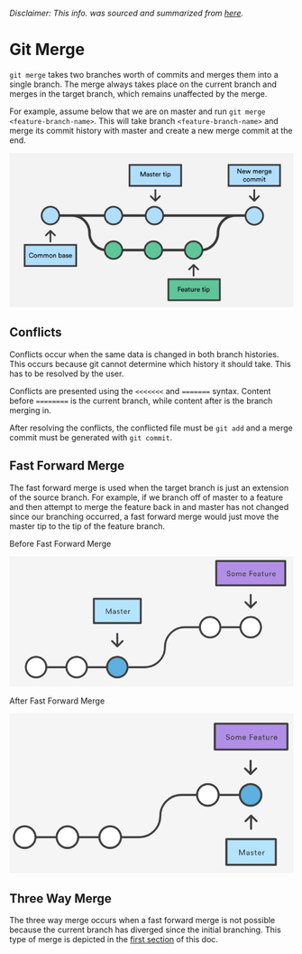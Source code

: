 *Disclaimer: This info. was sourced and summarized from [here](https://www.atlassian.com/git/tutorials/using-branches/git-merge).*

# Git Merge

`git merge` takes two branches worth of commits and merges them into a single branch. The merge always takes place on the current branch and merges in the target branch, which remains unaffected by the merge.

For example, assume below that we are on master and run `git merge <feature-branch-name>`. This will take branch `<feature-branch-name>` and merge its commit history with master and create a new merge commit at the end.

![merge](images/merge.jpg)

## Conflicts

Conflicts occur when the same data is changed in both branch histories. This occurs because git cannot determine which history it should take. This has to be resolved by the user.

Conflicts are presented using the `<<<<<<<` and `=======` syntax. Content before `========` is the current branch, while content after is the branch merging in.

After resolving the conflicts, the conflicted file must be `git add` and a merge commit must be generated with `git commit`.

## Fast Forward Merge

The fast forward merge is used when the target branch is just an extension of the source branch. For example, if we branch off of master to a feature and then attempt to merge the feature back in and master has not changed since our branching occurred, a fast forward merge would just move the master tip to the tip of the feature branch.

Before Fast Forward Merge

![before-ff](images/before-ff.jpg)

After Fast Forward Merge

![after-ff](images/after-ff.jpg)

## Three Way Merge

The three way merge occurs when a fast forward merge is not possible because the current branch has diverged since the initial branching. This type of merge is depicted in the [first section](#git-merge) of this doc.